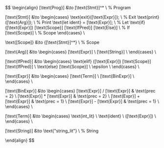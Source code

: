 $$
\begin{align}
[\text{Prog}] &\to [\text{Stmt}]^* \\ % Program

[\text{Stmt}] &\to \begin{cases}
    \text{exit}([\text{Expr}]); \\ % Exit
    \text{print}([\text{Arg}]); \\ % Print
    \text{let ident} = [\text{Expr}]; \\ % Let
    \text{if} ([\text{Expr}]) [\text{Scope}] [\text{IfPred}] [\text{Else}] \\ % If
    [\text{Scope}] \\ % Scope
\end{cases} \\

\text{[Scope]} &\to \{[\text{Stmt}]^*\} \\ % Scope

[\text{Arg}] &\to \begin{cases}
    [\text{Expr}] \\
    [\text{String}] \\
\end{cases} \\

[\text{IfPred}] &\to \begin{cases}
    \text{elif} ([\text{Expr}]) [\text{Scope}] [\text{IfPred}] \\
    \text{else} [\text{Scope}] \\
    \epsilon \\
\end{cases} \\

[\text{Expr}] &\to \begin{cases}
    [\text{Term}] \\
    [\text{BinExpr}] \\
\end{cases} \\

[\text{BinExpr}] &\to \begin{cases}
    [\text{Expr}] / [\text{Expr}] & \text{prec = 2} \\
    [\text{Expr}] * [\text{Expr}] & \text{prec = 2} \\
    [\text{Expr}] + [\text{Expr}] & \text{prec = 1} \\
    [\text{Expr}] - [\text{Expr}] & \text{prec = 1} \\
\end{cases} \\

[\text{Term}] &\to \begin{cases}
    \text{int\_lit} \\
    \text{ident} \\
    ([\text{Expr}]) \\
\end{cases} \\

[\text{String}] &\to \text{"string\_lit"} \\ % String

\end{align}
$$